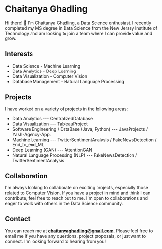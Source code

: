 # Chaitanya Ghadling

Hi there! 👋 I'm Chaitanya Ghadling, a Data Science enthusiast. I recently completed my MS degree in Data Science from the New Jersey Institute of Technology and am looking to join a team where I can provide value and grow.

## Interests

- Data Science                                              - Machine Learning
- Data Analytics                                            - Deep Learning
- Data Visualization                                        - Computer Vision
- Database Management                                       - Natural Language Processing

## Projects

I have worked on a variety of projects in the following areas:

- Data Analytics --- CentralizedDatabase 
- Data Visualization --- TableauProject
- Software Engineering / DataBase (Java, Python) --- JavaProjects / Yash-Agency-App.
- Machine Learning --- TwitterSentimentAnalysis / FakeNewsDetection / End_to_end_ML
- Deep Learning (GAN) --- AttentionGAN 
- Natural Language Processing (NLP) --- FakeNewsDetection / TwitterSentimentAnalysis


## Collaboration

I'm always looking to collaborate on exciting projects, especially those related to Computer Vision. If you have a project in mind and think I can contribute, feel free to reach out to me. I'm open to collaborations and eager to work with others in the Data Science community.

## Contact

You can reach me at **chaitanyaghadling@gmail.com**. Please feel free to email me if you have any questions, project proposals, or just want to connect. I'm looking forward to hearing from you!
